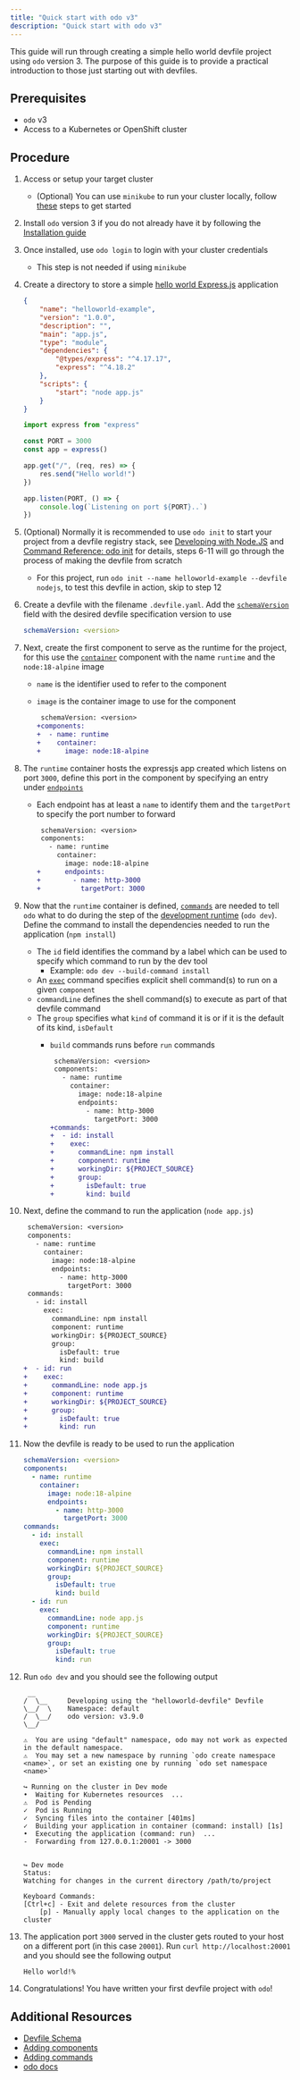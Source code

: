 ```yaml
---
title: "Quick start with odo v3"
description: "Quick start with odo v3"
---
```


This guide will run through creating a simple hello world devfile project using `odo` version 3. The purpose of this guide is to provide a practical introduction to those just starting out with devfiles.

## Prerequisites

- `odo` v3
- Access to a Kubernetes or OpenShift cluster

## Procedure

1. Access or setup your target cluster
    - (Optional) You can use `minikube` to run your cluster locally, follow [these](https://minikube.sigs.k8s.io/docs/start/) steps to get started

2. Install `odo` version 3 if you do not already have it by following the [Installation guide](https://odo.dev/docs/overview/installation)

3. Once installed, use `odo login` to login with your cluster credentials 
    - This step is not needed if using `minikube`

4. Create a directory to store a simple [hello world Express.js](https://expressjs.com/en/starter/hello-world.html) application
    
    ```json {% title="package.json file" filename="package.json" %}
    {
        "name": "helloworld-example",
        "version": "1.0.0",
        "description": "",
        "main": "app.js",
        "type": "module",
        "dependencies": {
            "@types/express": "^4.17.17",
            "express": "^4.18.2"
        },
        "scripts": {
            "start": "node app.js"
        }
    }
    ```

    ```js {% title="Application source code" filename="app.js" %}
    import express from "express"

    const PORT = 3000
    const app = express()
    
    app.get("/", (req, res) => {
        res.send("Hello world!")
    })

    app.listen(PORT, () => {
        console.log(`Listening on port ${PORT}..`)
    })
    ```

5. (Optional) Normally it is recommended to use `odo init` to start your project from a devfile registry stack, see [Developing with Node.JS](https://odo.dev/docs/user-guides/quickstart/nodejs#step-2-initializing-your-application-odo-init) and [Command Reference: odo init](https://odo.dev/docs/command-reference/init) for details, steps 6-11 will go through the process of making the devfile from scratch
    - For this project, run `odo init --name helloworld-example --devfile nodejs`, to test this devfile in action, skip to step 12

6. Create a devfile with the filename `.devfile.yaml`. Add the [`schemaVersion`](./devfile-schema#schema-version) field with the desired devfile specification version to use

    ```yaml {% filename=".devfile.yaml" %}
    schemaVersion: <version>
    ```

7. Next, create the first component to serve as the runtime for the project, for this use the [`container`](./devfile-schema#components-container) component with the name `runtime` and the `node:18-alpine` image
    - `name` is the identifier used to refer to the component
    - `image` is the container image to use for the component

        ```diff {% filename=".devfile.yaml" %}
         schemaVersion: <version>
        +components:
        +  - name: runtime
        +    container:
        +      image: node:18-alpine
        ```

8. The `runtime` container hosts the expressjs app created which listens on port `3000`, define this port in the component by specifying an entry under [`endpoints`](./devfile-schema#components-container-endpoints)
    - Each endpoint has at least a `name` to identify them and the `targetPort` to specify the port number to forward

        ```diff {% filename=".devfile.yaml" %}
         schemaVersion: <version>
         components:
           - name: runtime
             container:
               image: node:18-alpine
        +      endpoints:
        +        - name: http-3000
        +          targetPort: 3000
        ```

9. Now that the `runtime` container is defined, [`commands`](./devfile-schema#commands) are needed to tell `odo` what to do during the step of the [development runtime](https://odo.dev/docs/overview/dev_and_deploy#when-should-i-use-odo-dev) (`odo dev`). Define the command to install the dependencies needed to run the application (`npm install`)
    - The `id` field identifies the command by a label which can be used to specify which command to run by the dev tool
        - Example: `odo dev --build-command install`
    - An [`exec`](./devfile-schema#commands-exec) command specifies explicit shell command(s) to run on a given `component`
    - `commandLine` defines the shell command(s) to execute as part of that devfile command
    - The `group` specifies what `kind` of command it is or if it is the default of its kind, `isDefault`
        - `build` commands runs before `run` commands

            ```diff {% filename=".devfile.yaml" %}
             schemaVersion: <version>
             components:
               - name: runtime
                 container:
                   image: node:18-alpine
                   endpoints:
                     - name: http-3000
                       targetPort: 3000
            +commands:
            +  - id: install
            +    exec:
            +      commandLine: npm install
            +      component: runtime
            +      workingDir: ${PROJECT_SOURCE}
            +      group:
            +        isDefault: true
            +        kind: build
            ```

10. Next, define the command to run the application (`node app.js`)

    ```diff {% filename=".devfile.yaml" %}
     schemaVersion: <version>
     components:
       - name: runtime
         container:
           image: node:18-alpine
           endpoints:
             - name: http-3000
               targetPort: 3000
     commands:
       - id: install
         exec:
           commandLine: npm install
           component: runtime
           workingDir: ${PROJECT_SOURCE}
           group:
             isDefault: true
             kind: build
    +  - id: run
    +    exec:
    +      commandLine: node app.js
    +      component: runtime
    +      workingDir: ${PROJECT_SOURCE}
    +      group:
    +        isDefault: true
    +        kind: run
    ```

11. Now the devfile is ready to be used to run the application 

    ```yaml {% title="Devfile for Hello World application" filename=".devfile.yaml" %}
    schemaVersion: <version>
    components:
      - name: runtime
        container:
          image: node:18-alpine
          endpoints:
            - name: http-3000
              targetPort: 3000
    commands:
      - id: install
        exec:
          commandLine: npm install
          component: runtime
          workingDir: ${PROJECT_SOURCE}
          group:
            isDefault: true
            kind: build
      - id: run
        exec:
          commandLine: node app.js
          component: runtime
          workingDir: ${PROJECT_SOURCE}
          group:
            isDefault: true
            kind: run
    ```

12. Run `odo dev` and you should see the following output
    
    ``` {% title="odo dev output" %}
     __
    /  \__     Developing using the "helloworld-devfile" Devfile
    \__/  \    Namespace: default
    /  \__/    odo version: v3.9.0
    \__/

    ⚠  You are using "default" namespace, odo may not work as expected in the default namespace.
    ⚠  You may set a new namespace by running `odo create namespace <name>`, or set an existing one by running `odo set namespace <name>`

    ↪ Running on the cluster in Dev mode
    •  Waiting for Kubernetes resources  ...
    ⚠  Pod is Pending
    ✓  Pod is Running
    ✓  Syncing files into the container [401ms]
    ✓  Building your application in container (command: install) [1s]
    •  Executing the application (command: run)  ...
    -  Forwarding from 127.0.0.1:20001 -> 3000


    ↪ Dev mode
    Status:
    Watching for changes in the current directory /path/to/project

    Keyboard Commands:
    [Ctrl+c] - Exit and delete resources from the cluster
        [p] - Manually apply local changes to the application on the cluster
    ```

13. The application port `3000` served in the cluster gets routed to your host on a different port (in this case `20001`). Run `curl http://localhost:20001` and you should see the following output

    ``` {% title="Response content returned by curl" %}
    Hello world!%
    ```

14. Congratulations! You have written your first devfile project with `odo`!

## Additional Resources

- [Devfile Schema](./devfile-schema)
- [Adding components](./adding-components)
- [Adding commands](./adding-commands)
- [odo docs](https://odo.dev/docs/introduction)